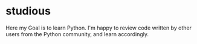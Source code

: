 # studious
Here my Goal is to learn Python. I'm happy to review code written by other users from the Python community, and learn accordingly.
